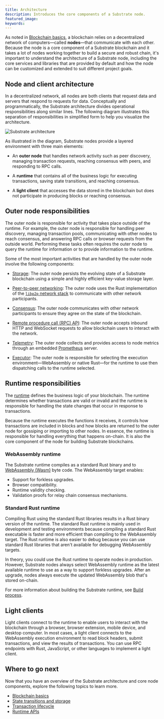 ```yaml
---
title: Architecture
description: Introduces the core components of a Substrate node.
featured_image:
keywords: 
---
```


As noted in [Blockchain basics](/main-docs/fundamentals/blockchain-basics), a blockchain relies on a decentralized network of computers—called **nodes**—that communicate with each other.
Because the node is a core component of a Substrate blockchain and it takes a lot of nodes working together to build a secure and robust chain, it's important to understand the architecture of a Substrate node, including the core services and libraries that are provided by default and how the node can be customized and extended to suit different project goals.

## Node and client architecture

In a decentralized network, all nodes are both clients that request data and servers that respond to requests for data.
Conceptually and programmatically, the Substrate architecture divides operational responsibilities along similar lines.
The following diagram illustrates this separation of responsibilities in simplified form to help you visualize the architecture.

![Substrate architecture](/media/images/docs/main-docs/sub-arch-1.png)

As illustrated in the diagram, Substrate nodes provide a layered environment with three main elements:

* An **outer node** that handles network activity such as peer discovery, managing transaction requests, reaching consensus with peers, and responding to RPC calls.

* A **runtime** that contains all of the business logic for executing transactions, saving state transitions, and reaching consensus.

* A **light client** that accesses the data stored in the blockchain but does not participate in producing blocks or reaching consensus.

## Outer node responsibilities

The outer node is responsible for activity that takes place outside of the runtime.
For example, the outer node is responsible for handling peer discovery, managing transaction pools, communicating with other nodes to reach consensus, and answering RPC calls or browser requests from the outside world.
Performing these tasks often requires the outer node to query the runtime for information or to provide information to the runtime.

Some of the most important activities that are handled by the outer node involve the following components:

* [Storage](/main-docs/fundamentals/storage/): The outer node persists the evolving state of a Substrate blockchain using a simple and highly efficient key-value storage layer.

* [Peer-to-peer networking](/main-docs/fundamentals/networking): The outer node uses the Rust implementation of the [`libp2p` network stack](https://libp2p.io/) to communicate with other network participants.

* [Consensus](/main-docs/fundamentals/consensus/): The outer node communicates with other network participants to ensure they agree on the state of the blockchain.

* [Remote procedure call (RPC) API](/main-docs/fundamentals/networking): The outer node accepts inbound HTTP and WebSocket requests to allow blockchain users to interact with the network.

* [Telemetry](): The outer node collects and provides access to node metrics through an embedded [Prometheus](https://prometheus.io/) server.

* [Executor](/reference/glossary/#executor): The outer node is responsible for selecting the execution environment—WebAssembly or native Rust—for the runtime to use then dispatching calls to the runtime selected.

## Runtime responsibilities

The [runtime](/nain-docs/fundamentals/runtime/) defines the business logic of your blockchain.
The runtime determines whether transactions are valid or invalid and the runtime is responsible for handling the state changes that occur in response to transactions.

Because the runtime executes the functions it receives, it controls how transactions are included in blocks and how blocks are returned to the outer node for gossiping or importing to other nodes.
In essence, the runtime is responsible for handling everything that happens on-chain.
It is also the core component of the node for building Substrate blockchains.

### WebAssembly runtime

The Substrate runtime compiles as a standard Rust binary and to [WebAssembly (Wasm)](/reference/glossary#webassembly-wasm) byte code.
The WebAssembly target enables:

* Support for forkless upgrades.
* Browser compatibility.
* Runtime validity checking.
* Validation proofs for relay chain consensus mechanisms.

### Standard Rust runtime

Compiling Rust using the standard Rust libraries results in a Rust binary version of the runtime.
The standard Rust runtime is mainly used in development and testing environments because compiling a standard Rust executable is faster and more efficient than compiling to the WebAssembly target.
The Rust runtime is also easier to debug because you can use standard Rust libraries that aren't available for debugging WebAssembly targets.

In theory, you could use the Rust runtime to operate nodes in production.
However, Substrate nodes always select WebAssembly runtime as the latest available runtime to use as a way to support forkless upgrades.
After an upgrade, nodes always execute the updated WebAssembly blob that's stored on-chain.

For more information about building the Substrate runtime, see [Build process](/main-docs/build/build-process/).

## Light clients

Light clients connect to the runtime to enable users to interact with the blockchain through a browser, browser extension, mobile device, and desktop computer.
In most cases, a light client connects to the WebAssembly execution environment to read block headers, submit transactions, and view the results of transactions.
You can use RPC endpoints with Rust, JavaScript, or other languages to implement a light client.

## Where to go next

Now that you have an overview of the Substrate architecture and core node components, explore the following topics to learn more.

* [Blockchain basics](/main-docs/fundamentals/blockchain-basics)
* [State transitions and storage](/main-docs/fundamentals/state-transitions-and-storage/)
* [Transaction lifecycle](/main-docs/fundamentals/transaction-lifecycle/)
* [Runtime APIs](/reference/runtime-apis/)

